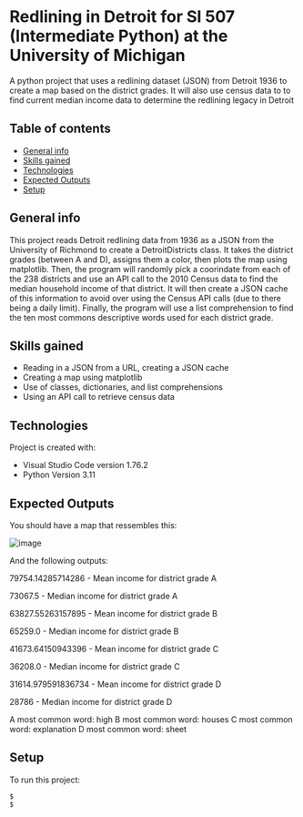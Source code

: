 # Redlining in Detroit for SI 507 (Intermediate Python) at the University of Michigan
A python project that uses a redlining dataset (JSON) from Detroit 1936 to create a map based on the district grades. It will also use census data to to find current median income data to determine the redlining legacy in Detroit

## Table of contents
* [General info](#general-info)
* [Skills gained](#skills-gained)
* [Technologies](#technologies)
* [Expected Outputs](#expectedoutputs)
* [Setup](#setup)

## General info
This project reads Detroit redlining data from 1936 as a JSON from the University of Richmond to create a DetroitDistricts class. It takes the district grades (between A and D), assigns them a color, then plots the map using matplotlib. Then, the program will randomly pick a coorindate from each of the 238 districts and use an API call to the 2010 Census data to find the median household income of that district. It will then create a JSON cache of this information to avoid over using the Census API calls (due to there being a daily limit). Finally, the program will use a list comprehension to find the ten most commons descriptive words used for each district grade.

## Skills gained
* Reading in a JSON from a URL, creating a JSON cache
* Creating a map using matplotlib
* Use of classes, dictionaries, and list comprehensions
* Using an API call to retrieve census data

## Technologies
Project is created with:
* Visual Studio Code version 1.76.2
* Python Version 3.11

## Expected Outputs
You should have a map that ressembles this:

![image](https://user-images.githubusercontent.com/60607975/228695296-5b17a3a7-c29b-49ae-b5f8-f3690e06d96b.png)

And the following outputs:

79754.14285714286 - Mean income for district grade A

73067.5 - Median income for district grade A

63827.55263157895 - Mean income for district grade B

65259.0 - Median income for district grade B

41673.64150943396 - Mean income for district grade C

36208.0 - Median income for district grade C

31614.979591836734 - Mean income for district grade D

28786 - Median income for district grade D

A most common word: high
B most common word: houses
C most common word: explanation
D most common word: sheet
	
## Setup
To run this project:

```
$ 
$ 
```
